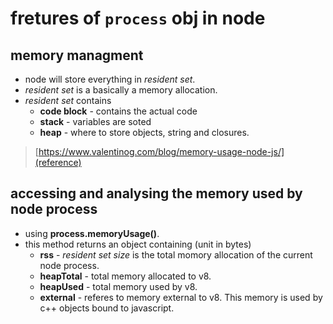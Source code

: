 # fretures of `process` obj in node

## memory managment

* node will store everything in *resident set*.
* *resident set* is a basically a memory allocation.
* *resident set* contains
  * **code block** - contains the actual code
  * **stack** - variables are soted
  * **heap** - where to store objects, string and closures.

> [https://www.valentinog.com/blog/memory-usage-node-js/](reference)

## accessing and analysing the memory used by node process

* using **process.memoryUsage()**.
* this method returns an object containing (unit in bytes)
  * **rss** - *resident set size* is the total momory allocation of the current node process.
  * **heapTotal** - total memory allocated to v8.
  * **heapUsed** - total memory used by v8.
  * **external** - referes to memory external to v8. This memory is used by c++ objects bound to javascript.